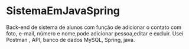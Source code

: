 # SistemaEmJavaSpring
Back-end de sistema de alunos com função de adicionar o contato com foto, e-mail, número e nome,pode adicionar pessoa,editar e excluir. Usei Postman , API, banco de dados MySQL, Spring, java.
